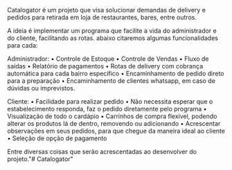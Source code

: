 Catalogator é um projeto que visa solucionar demandas de delivery e pedidos para retirada em loja de restaurantes, bares, entre outros.

A ideia é implementar um programa que facilite a vida do administrador e do cliente,
facilitando as rotas. abaixo citaremos algumas funcionalidades para cada:

Administrador:
    • Controle de Estoque
    • Controle de Vendas
    • Fluxo de saídas
    • Relatório de pagamentos
    • Rotas de delivery com cobrança automática para cada bairro específico
    • Encaminhamento de pedido direto para a preparação
    • Encaminhamento de clientes whatsapp, em caso de dúvidas ou imprevistos.

Cliente:
    • Facilidade para realizar pedido
    • Não necessita esperar que o estabelecimento responda, faz o pedido diretamente pelo programa
    • Visualização de todo o cardápio
    • Carrinhos de compra flexível, podendo alterar os produtos lá de dentro, removendo ou adicionando
    • Acrescentar observações em seus pedidos, para que chegue da maneira ideal ao cliente
    • Seleção de opção de pagamento

Entre diversas coisas que serão acrescentadas ao desenvolver do projeto."# Catalogator" 
